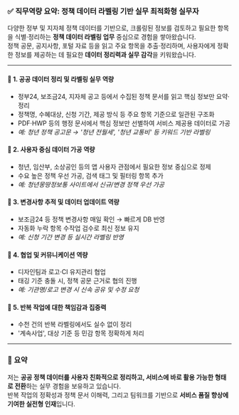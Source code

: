 ### ✅ 직무역량 요약: 정책 데이터 라벨링 기반 실무 최적화형 실무자

다양한 정부 및 지자체 정책 데이터를 기반으로, 크롤링된 정보를 검토하고 필요한 항목을 식별·정리하는
**정책 데이터 라벨링 업무** 중심으로 경험을 쌓아왔습니다.  
정책 공문, 공지사항, 포털 자료 등을 읽고 주요 항목을 추출·정리하며, 사용자에게 정확한 정보를 제공하는 데 필요한
**데이터 정리력과 실무 감각**을 키워왔습니다.

---

#### 📌 1. 공공 데이터 정리 및 라벨링 실무 역량
- 정부24, 보조금24, 지자체 공고 등에서 수집된 정책 문서를 읽고 핵심 정보만 요약·정리  
- 정책명, 수혜대상, 신청 기간, 제공 방식 등 주요 항목 기준으로 일관된 구조화  
- PDF·HWP 등의 행정 문서에서 핵심 정보만 선별하여 서비스 제공용 데이터로 가공  
- _예: 청년 정책 공고문 → '청년 전월세', '청년 교통비' 등 키워드 기반 라벨링_

#### 📌 2. 사용자 중심 데이터 가공 역량
- 청년, 임산부, 소상공인 등의 앱 사용자 관점에서 필요한 정보 중심으로 정제  
- 수요 높은 정책 우선 가공, 검색 태그 및 필터링 항목 추가  
- _예: 청년몽땅정보통 사이트에서 신규/변경 정책 우선 가공_

#### 📌 3. 변경사항 추적 및 데이터 업데이트 역량
- 보조금24 등 정책 변경사항 매일 확인 → 빠르게 DB 반영  
- 자동화 누락 항목 수작업 검수로 최신 정보 유지  
- _예: 신청 기간 변경 등 실시간 라벨링 반영_

#### 📌 4. 협업 및 커뮤니케이션 역량
- 디자인팀과 로고·CI 유지관리 협업  
- 태깅 기준 충돌 시, 정책 공문 근거로 협의 진행  
- _예: 기관명/로고 변경 시 신속 공유 및 수정 요청_

#### 📌 5. 반복 작업에 대한 책임감과 집중력
- 수천 건의 반복 라벨링에서도 실수 없이 정리  
- '계속사업', 대상 기준 등 민감 항목 정확하게 처리

---

### 🎯 요약
저는 **공공 정책 데이터를 사용자 친화적으로 정리하고, 서비스에 바로 활용 가능한 형태로 전환**하는 실무 경험을 보유하고 있습니다.  
반복 작업의 정확성과 정책 문서 이해력, 그리고 팀워크를 기반으로 **서비스 품질 향상에 기여한 실전형 인재**입니다.
